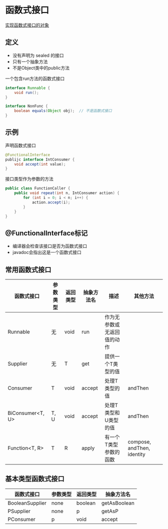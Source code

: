 # 函数式接口

[实现函数式接口的对象](Java_Object_Implement_Functional_Interface.md)

## 定义

- 没有声明为 sealed 的接口
- 只有一个抽象方法
- 不是Object类中的public方法

一个包含run方法的函数式接口

```java
interface Runnable {
    void run();
}
```



```java
interface NonFunc {
    boolean equals(Object obj);  // 不是函数式接口
}
```

## 示例

声明函数式接口

```java
@FunctionalInterface
publijc interface IntConsumer {
    void accept(int value);
}
```
接口类型作为参数的方法

```java
public class FunctionCaller {
    public void repeat(int n, IntConsumer action) {
        for (int i = 0; i < n; i++) {
            action.accept(i);
        }
    }
}
```

## @FunctionalInterface标记

- 编译器会检查该接口是否为函数式接口
- javadoc会指出这是一个函数式接口


## 常用函数式接口

|函数式接口|参数类型|返回类型|抽象方法名|描述| 其他方法 |
|--|--|--|--|--| -- |
| Runnable | 无 | void | run | 作为无参数或无返回值的动作 | |
| Supplier<T> | 无 | T | get | 提供一个T类型的值 |  |
| Consumer<T> | T | void | accept | 处理T类型的值 | andThen |
| BiConsumer<T, U> | T, U | void | accept | 处理T类型和U类型的值 | andThen |
| Function<T, R> | T | R | apply | 有一个T类型参数的函数 | compose, andThen, identity |

## 基本类型函数式接口

|函数式接口|参数类型|返回类型|抽象方法名|
|--|--|--|--|
|BooleanSupplier|none|boolean|getAsBoolean|
|PSupplier|none|p|getAsP|
|PConsumer|p|void|accept|

